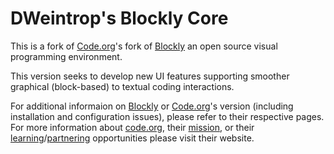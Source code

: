 DWeintrop's Blockly Core
============

This is a fork of [Code.org](https://github.com/code-dot-org/blockly-core)'s fork of [Blockly](https://code.google.com/p/blockly/) an open source visual programming environment. 

This version seeks to develop new UI features supporting smoother graphical (block-based) to textual coding interactions.

For additional informaion on [Blockly](https://code.google.com/p/blockly/) or [Code.org](https://github.com/code-dot-org/blockly-core)'s version (including installation and configuration issues), please refer to their respective pages. For more information about [code.org](http://code.org/), their [mission](http://code.org/promote), or their [learning](http://code.org/learn)/[partnering](http://code.org/educate/districts) opportunities please visit their website.

